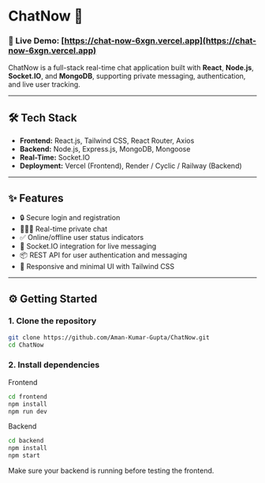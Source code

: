 # ChatNow 💬

### 🚀 Live Demo: [https://chat-now-6xgn.vercel.app](https://chat-now-6xgn.vercel.app)

ChatNow is a full-stack real-time chat application built with **React**, **Node.js**, **Socket.IO**, and **MongoDB**, supporting private messaging, authentication, and live user tracking.

---

## 🛠️ Tech Stack

- **Frontend:** React.js, Tailwind CSS, React Router, Axios
- **Backend:** Node.js, Express.js, MongoDB, Mongoose
- **Real-Time:** Socket.IO
- **Deployment:** Vercel (Frontend), Render / Cyclic / Railway (Backend)

---

## ✨ Features

- 🔒 Secure login and registration
- 🧑‍🤝‍🧑 Real-time private chat
- ✅ Online/offline user status indicators
- 📡 Socket.IO integration for live messaging
- 📦 REST API for user authentication and messaging
- 🎨 Responsive and minimal UI with Tailwind CSS

---


## ⚙️ Getting Started

### 1. Clone the repository

```bash
git clone https://github.com/Aman-Kumar-Gupta/ChatNow.git
cd ChatNow
```
### 2. Install dependencies
Frontend
```bash
cd frontend
npm install
npm run dev
```
Backend
```bash
cd backend
npm install
npm start
```
Make sure your backend is running before testing the frontend.
